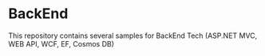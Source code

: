 # BackEnd
This repository contains several samples for BackEnd Tech (ASP.NET MVC, WEB API, WCF, EF, Cosmos DB)

